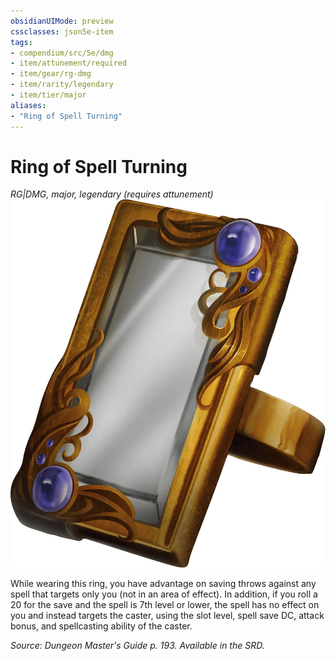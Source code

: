 ```yaml
---
obsidianUIMode: preview
cssclasses: json5e-item
tags:
- compendium/src/5e/dmg
- item/attunement/required
- item/gear/rg-dmg
- item/rarity/legendary
- item/tier/major
aliases: 
- "Ring of Spell Turning"
---
```

# Ring of Spell Turning
*RG|DMG, major, legendary (requires attunement)*  
![](https://raw.githubusercontent.com/5etools-mirror-2/5etools-img/main/items/DMG/Ring%20of%20Spell%20Turning.webp#right)  


While wearing this ring, you have advantage on saving throws against any spell that targets only you (not in an area of effect). In addition, if you roll a 20 for the save and the spell is 7th level or lower, the spell has no effect on you and instead targets the caster, using the slot level, spell save DC, attack bonus, and spellcasting ability of the caster.

*Source: Dungeon Master's Guide p. 193. Available in the SRD.*